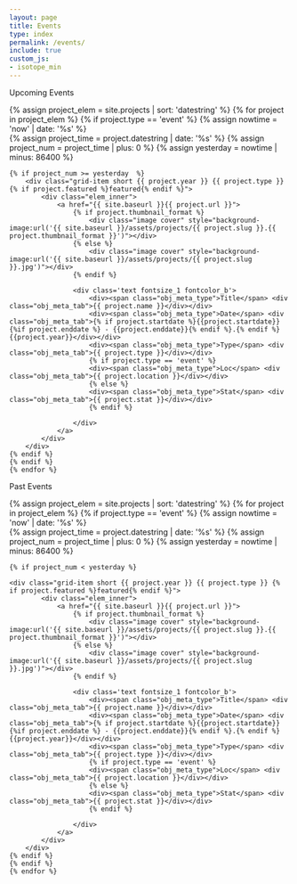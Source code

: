 ```yaml
---
layout: page
title: Events
type: index
permalink: /events/
include: true
custom_js:
- isotope_min
---
```


<style>
.ind{
	display: none;
}
.present_div{
}
</style>



<div class="present_div fontsize_3">Upcoming Events</div>
<div class="grid grid_present">
<div class="grid-sizer"></div>

 {% assign project_elem = site.projects | sort: 'datestring' %}
	{% for project in project_elem %}
	{% if project.type == 'event' %}
	{% assign nowtime = 'now' | date: '%s'  %}	
	{% assign project_time = project.datestring | date: '%s' %}	
	{% assign project_num = project_time | plus: 0 %}
	{% assign yesterday = nowtime | minus: 86400 %}

	{% if project_num >= yesterday  %} 
		<div class="grid-item short {{ project.year }} {{ project.type }} {% if project.featured %}featured{% endif %}">
			<div class="elem_inner">
				<a href="{{ site.baseurl }}{{ project.url }}">
					{% if project.thumbnail_format %}
						<div class="image cover" style="background-image:url('{{ site.baseurl }}/assets/projects/{{ project.slug }}.{{ project.thumbnail_format }}')"></div>	
					{% else %}
						<div class="image cover" style="background-image:url('{{ site.baseurl }}/assets/projects/{{ project.slug }}.jpg')"></div>	
					{% endif %}
									
					<div class='text fontsize_1 fontcolor_b'>
						<div><span class="obj_meta_type">Title</span> <div class="obj_meta_tab">{{ project.name }}</div></div>
						<div><span class="obj_meta_type">Date</span> <div class="obj_meta_tab">{% if project.startdate %}{{project.startdate}}{%if project.enddate %} - {{project.enddate}}{% endif %}.{% endif %}{{project.year}}</div></div>
						<div><span class="obj_meta_type">Type</span> <div class="obj_meta_tab">{{ project.type }}</div></div>
						{% if project.type == 'event' %}
						<div><span class="obj_meta_type">Loc</span> <div class="obj_meta_tab">{{ project.location }}</div></div>			
						{% else %}
						<div><span class="obj_meta_type">Stat</span> <div class="obj_meta_tab">{{ project.stat }}</div></div>
						{% endif %}
						
					</div>
				</a>
			</div>		
		</div>
	{% endif %}	
	{% endif %}
	{% endfor %}

</div>



<div class="present_div fontsize_3">Past Events</div>
<div class="grid grid_past">
<div class="grid-sizer"></div>


 {% assign project_elem = site.projects | sort: 'datestring' %}
	{% for project in project_elem %}
	{% if project.type == 'event' %}
	{% assign nowtime = 'now' | date: '%s'  %}	
	{% assign project_time = project.datestring | date: '%s' %}	
	{% assign project_num = project_time | plus: 0 %}
	{% assign yesterday = nowtime | minus: 86400 %}

	{% if project_num < yesterday %}
			
	<div class="grid-item short {{ project.year }} {{ project.type }} {% if project.featured %}featured{% endif %}">
			<div class="elem_inner">
				<a href="{{ site.baseurl }}{{ project.url }}">
					{% if project.thumbnail_format %}
						<div class="image cover" style="background-image:url('{{ site.baseurl }}/assets/projects/{{ project.slug }}.{{ project.thumbnail_format }}')"></div>	
					{% else %}
						<div class="image cover" style="background-image:url('{{ site.baseurl }}/assets/projects/{{ project.slug }}.jpg')"></div>	
					{% endif %}
									
					<div class='text fontsize_1 fontcolor_b'>
						<div><span class="obj_meta_type">Title</span> <div class="obj_meta_tab">{{ project.name }}</div></div>
						<div><span class="obj_meta_type">Date</span> <div class="obj_meta_tab">{% if project.startdate %}{{project.startdate}}{%if project.enddate %} - {{project.enddate}}{% endif %}.{% endif %}{{project.year}}</div></div>
						<div><span class="obj_meta_type">Type</span> <div class="obj_meta_tab">{{ project.type }}</div></div>
						{% if project.type == 'event' %}
						<div><span class="obj_meta_type">Loc</span> <div class="obj_meta_tab">{{ project.location }}</div></div>			
						{% else %}
						<div><span class="obj_meta_type">Stat</span> <div class="obj_meta_tab">{{ project.stat }}</div></div>
						{% endif %}
						
					</div>
				</a>
			</div>		
		</div>	
	{% endif %}
	{% endif %}
	{% endfor %}
</div>


